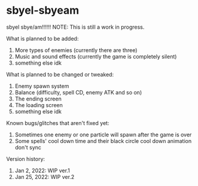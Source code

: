 # sbyel-sbyeam
sbyel sbye/am!!!!!!
NOTE:
This is still a work in progress.

What is planned to be added:
1. More types of enemies (currently there are three)
2. Music and sound effects (currently the game is completely silent)
3. something else idk

What is planned to be changed or tweaked:
1. Enemy spawn system
2. Balance (difficulty, spell CD, enemy ATK and so on)
3. The ending screen
4. The loading screen
5. something else idk

Known bugs/glitches that aren't fixed yet:
1. Sometimes one enemy or one particle will spawn after the game is over
2. Some spells' cool down time and their black circle cool down animation don't sync

Version history: 
1. Jan 2, 2022: WIP ver.1
2. Jan 25, 2022: WIP ver.2
